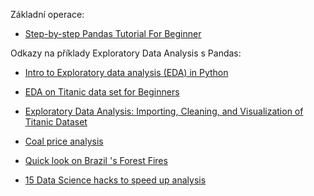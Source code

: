 Základní operace:
- [Step-by-step Pandas Tutorial For Beginner](https://www.kaggle.com/code/adnanzaidi/step-by-step-pandas-tutorial-for-beginner)

Odkazy na příklady Exploratory Data Analysis s Pandas:
- [Intro to Exploratory data analysis (EDA) in Python](https://www.kaggle.com/code/imoore/intro-to-exploratory-data-analysis-eda-in-python)
- [EDA on Titanic data set for Beginners](https://uttu-parashar.medium.com/exploratory-data-analysis-on-titanic-data-set-for-beginners-3ec8d1059c5b)
- [Exploratory Data Analysis: Importing, Cleaning, and Visualization of Titanic Dataset](https://www.datainsightonline.com/post/exploratory-data-analysis-importing-cleaning-and-visualization-of-titanic-dataset)
- [Coal price analysis](https://www.kaggle.com/code/fuarresvij/coal-price-analysis)
- [Quick look on Brazil 's Forest Fires](https://www.kaggle.com/code/mohamedabidi97/quick-look-on-s-forest-fires)


- [15 Data Science hacks to speed up analysis](https://www.kaggle.com/code/prashant111/15-data-science-hacks-to-speed-up-analysis)